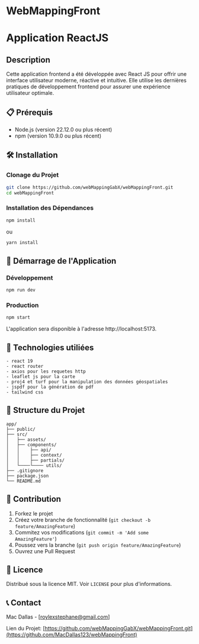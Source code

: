# WebMappingFront

# Application ReactJS

## Description

Cette application frontend a été développée avec React JS pour offrir une interface utilisateur moderne, réactive et intuitive. Elle utilise les dernières pratiques de développement frontend pour assurer une expérience utilisateur optimale.


## 📋 Prérequis

- Node.js (version 22.12.0 ou plus récent)
- npm (version 10.9.0 ou plus récent)

## 🛠️ Installation

### Clonage du Projet

```bash
git clone https://github.com/webMappingGabX/webMappingFront.git
cd webMappingFront
```

### Installation des Dépendances

```bash
npm install
```
ou
```bash
yarn install
```

## 🚦 Démarrage de l'Application

### Développement

```bash
npm run dev
```

### Production

```bash
npm start
```
L'application sera disponible à l'adresse http://localhost:5173.

## 📡 Technologies utiliées

```
- react 19
- react router
- axios pour les requetes http
- leaflet js pour la carte
- proj4 et turf pour la manipulation des données géospatiales
- jspdf pour la génération de pdf
- tailwind css
```

## 📝 Structure du Projet

```
app/
├── public/
├── src/
│   ├── assets/
│   ├── components/
│   │    ├── api/
│   │    ├── context/
│   │    ├── partials/
│   └────└──── utils/
├── .gitignore
├── package.json
└── README.md
```

## 🤝 Contribution

1. Forkez le projet
2. Créez votre branche de fonctionnalité (`git checkout -b feature/AmazingFeature`)
3. Commitez vos modifications (`git commit -m 'Add some AmazingFeature'`)
4. Poussez vers la branche (`git push origin feature/AmazingFeature`)
5. Ouvrez une Pull Request

## 📜 Licence

Distribué sous la licence MIT. Voir `LICENSE` pour plus d'informations.

## 📞 Contact

Mac Dallas - [roylexstephane@gmail.com]

Lien du Projet: [https://github.com/webMappingGabX/webMappingFront.git](https://github.com/MacDallas123/webMappingFront)
